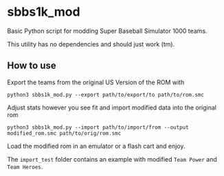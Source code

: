 # sbbs1k_mod
Basic Python script for modding Super Baseball Simulator 1000 teams.

This utility has no dependencies and should just work (tm).

## How to use
Export the teams from the original US Version of the ROM with

```
python3 sbbs1k_mod.py --export path/to/export/to path/to/rom.smc
```

Adjust stats however you see fit and import modified data into the original rom

```
python3 sbbs1k_mod.py --import path/to/import/from --output modified_rom.smc path/to/orig/rom.smc
```

Load the modified rom in an emulator or a flash cart and enjoy.

The `import_test` folder contains an example with modified `Team Power` and `Team Heroes`.
